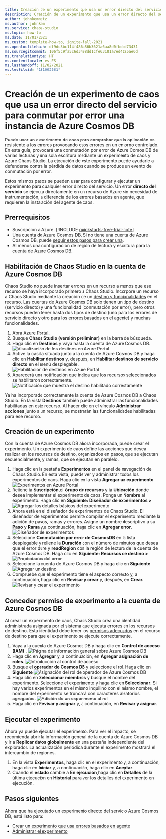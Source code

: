 ```yaml
---
title: Creación de un experimento que usa un error directo del servicio con Azure Chaos Studio
description: Creación de un experimento que usa un error directo del servicio
author: johnkemnetz
ms.author: johnkem
ms.service: chaos-studio
ms.topic: how-to
ms.date: 11/01/2021
ms.custom: template-how-to, ignite-fall-2021
ms.openlocfilehash: df9dc3bc114f486b86b3621a6aa8d0fbddd73431
ms.sourcegitcommit: 106f5c9fa5c6d3498dd1cfe63181a7ed4125ae6d
ms.translationtype: HT
ms.contentlocale: es-ES
ms.lasthandoff: 11/02/2021
ms.locfileid: "131092861"
---
```

# <a name="create-a-chaos-experiment-that-uses-a-service-direct-fault-to-fail-over-an-azure-cosmos-db-instance"></a>Creación de un experimento de caos que usa un error directo del servicio para conmutar por error una instancia de Azure Cosmos DB

Puede usar un experimento de caos para comprobar que la aplicación es resistente a los errores provocando esos errores en un entorno controlado. En esta guía, provocará una conmutación por error de Azure Comos DB de varias lecturas y una sola escritura mediante un experimento de caos y Azure Chaos Studio. La ejecución de este experimento puede ayudarle a defenderse contra la pérdida de datos cuando se produce un evento de conmutación por error.

Estos mismos pasos se pueden usar para configurar y ejecutar un experimento para cualquier error directo del servicio. Un error **directo del servicio** se ejecuta directamente en un recurso de Azure sin necesidad de instrumentación, a diferencia de los errores basados en agente, que requieren la instalación del agente de caos.

## <a name="prerequisites"></a>Prerrequisitos

- Suscripción a Azure. [!INCLUDE [quickstarts-free-trial-note](../../includes/quickstarts-free-trial-note.md)] 
- Una cuenta de Azure Cosmos DB. Si no tiene una cuenta de Azure Cosmos DB, puede [seguir estos pasos para crear una](../cosmos-db/sql/create-cosmosdb-resources-portal.md).
- Al menos una configuración de región de lectura y escritura para la cuenta de Azure Cosmos DB.


## <a name="enable-chaos-studio-on-your-azure-cosmos-db-account"></a>Habilitación de Chaos Studio en la cuenta de Azure Cosmos DB

Chaos Studio no puede insertar errores en un recurso a menos que ese recurso se haya incorporado primero a Chaos Studio. Incorpore un recurso a Chaos Studio mediante la creación de un [destino y funcionalidades](chaos-studio-targets-capabilities.md) en el recurso. Las cuentas de Azure Cosmos DB solo tienen un tipo de destino (servicio directo) y una funcionalidad (conmutación por error), pero otros recursos pueden tener hasta dos tipos de destino (uno para los errores de servicio directo y otro para los errores basados en el agente) y muchas funcionalidades.

1. Abra [Azure Portal](https://portal.azure.com).
2. Busque **Chaos Studio (versión preliminar)** en la barra de búsqueda.
3. Haga clic en **Destinos** y vaya hasta la cuenta de Azure Cosmos DB.
![Visualización de los destinos en Azure Portal](images/tutorial-service-direct-targets.png)
4. Active la casilla situada junto a la cuenta de Azure Cosmos DB y haga clic en **Habilitar destinos** y, después, en **Habilitar destinos de servicio directo** en el menú desplegable.
![Habilitación de destinos en Azure Portal](images/tutorial-service-direct-targets-enable.png)
5. Aparecerá una notificación que indica que los recursos seleccionados se habilitaron correctamente.
![Notificación que muestra el destino habilitado correctamente](images/tutorial-service-direct-targets-enable-confirm.png)

Ya ha incorporado correctamente la cuenta de Azure Cosmos DB a Chaos Studio. En la vista **Destinos** también puede administrar las funcionalidades habilitadas en este recurso. Al hacer clic en el vínculo **Administrar acciones** junto a un recurso, se mostrarán las funcionalidades habilitadas para ese recurso.

## <a name="create-an-experiment"></a>Creación de un experimento
Con la cuenta de Azure Cosmos DB ahora incorporada, puede crear el experimento. Un experimento de caos define las acciones que desea realizar en los recursos de destino, organizados en pasos, que se ejecutan secuencialmente, y ramas, que se ejecutan en paralelo.

1. Haga clic en la pestaña **Experimentos** en el panel de navegación de Chaos Studio. En esta vista, puede ver y administrar todos los experimentos de caos. Haga clic en la vista **Agregar un experimento**
![ Experimentos en Azure Portal](images/tutorial-service-direct-add.png)
2. Rellene la **Suscripción**,el **Grupo de recursos** y la **Ubicación** donde desea implementar el experimento de caos. Ponga un **Nombre** al experimento. Haga clic en **Siguiente: Diseñador de experimentos >** 
![Agregar los detalles básicos del experimento](images/tutorial-service-direct-add-basics.png)
3. Ahora está en el diseñador de experimentos de Chaos Studio. El diseñador de experimentos permite compilar el experimento mediante la adición de pasos, ramas y errores. Asigne un nombre descriptivo a su **Paso** y **Rama** y,a continuación, haga clic en **Agregar error**.
![Diseñador de experimentos](images/tutorial-service-direct-add-designer.png)
4. Seleccione **Conmutación por error de CosmosDB** en la lista desplegable y rellene la **Duración** con el número de minutos que desea que el error dure y **readRegion** con la región de lectura de la cuenta de Azure Cosmos DB. Haga clic en **Siguiente: Recursos de destino >** 
![Propiedades del error](images/tutorial-service-direct-add-fault.png)
5. Seleccione la cuenta de Azure Cosmos DB y haga clic en **Siguiente**
![Agregar un destino](images/tutorial-service-direct-add-target.png)
6. Compruebe que el experimento tiene el aspecto correcto y, a continuación, haga clic en **Revisar y crear** y, después, en **Crear.** 
![Revisar y crear el experimento](images/tutorial-service-direct-add-review.png)

## <a name="give-experiment-permission-to-your-azure-cosmos-db-account"></a>Conceder permiso de experimento a la cuenta de Azure Cosmos DB
Al crear un experimento de caos, Chaos Studio crea una identidad administrada asignada por el sistema que ejecuta errores en los recursos de destino. Esta identidad debe tener los [permisos adecuados](chaos-studio-fault-providers.md) en el recurso de destino para que el experimento se ejecute correctamente.

1. Vaya a la cuenta de Azure Cosmos DB y haga clic en **Control de acceso (IAM)** .
![Página de información general sobre Azure Cosmos DB](images/tutorial-service-direct-access-resource.png)
2. Haga clic en **Agregar** y, a continuación, en **Agregar asignación de roles**.
![Introducción al control de acceso](images/tutorial-service-direct-access-iam.png)
3. Busque el **operador de Cosmos DB** y seleccione el rol. Haga clic en **Siguiente**
![Asignación del rol de operador de Azure Cosmos DB](images/tutorial-service-direct-access-role.png)
4. Haga clic en **Seleccionar miembros** y busque el nombre del experimento. Seleccione el experimento y haga clic en **Seleccionar**. Si hay varios experimentos en el mismo inquilino con el mismo nombre, el nombre del experimento se truncará con caracteres aleatorios agregados.
![Adición de un experimento al rol](images/tutorial-service-direct-access-experiment.png)
5. Haga clic en **Revisar y asignar** y, a continuación, en **Revisar y asignar**.

## <a name="run-your-experiment"></a>Ejecutar el experimento
Ahora ya puede ejecutar el experimento. Para ver el impacto, se recomienda abrir la información general de la cuenta de Azure Cosmos DB y ir a **Replicar datos globalmente** en una pestaña independiente del explorador. La actualización periódica durante el experimento mostrará el intercambio de regiones.

1. En la vista **Experimentos,** haga clic en el experimento y, a continuación, haga clic en **Iniciar** y, a continuación, haga clic en **Aceptar**.
2. Cuando el **estado** cambie a **En ejecución**,haga clic en **Detalles** de la última ejecución en **Historial** para ver los detalles del experimento en ejecución.

## <a name="next-steps"></a>Pasos siguientes
Ahora que ha ejecutado un experimento directo del servicio Azure Cosmos DB, está listo para:
- [Crear un experimento que usa errores basados en agente](chaos-studio-tutorial-agent-based.md)
- [Administrar el experimento](chaos-studio-run-experiment.md)
